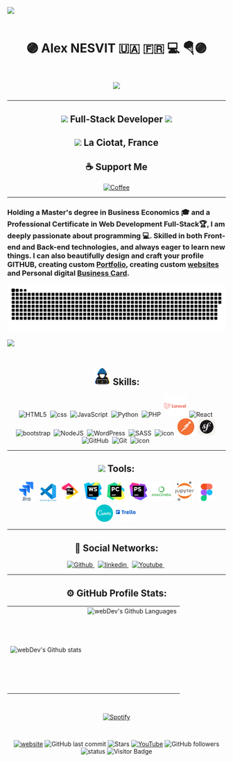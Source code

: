 <img src="https://user-images.githubusercontent.com/73097560/115834477-dbab4500-a447-11eb-908a-139a6edaec5c.gif"><br><br>
<!--<img align="left" src="https://user-images.githubusercontent.com/65187002/144930161-2f783401-8d27-4fdf-a2f7-cc0ba32f1f1f.gif" width="25%" style="display:inline;"><img align="right" src="https://user-images.githubusercontent.com/65187002/144930161-2f783401-8d27-4fdf-a2f7-cc0ba32f1f1f.gif" width="25%" style="display:inline;">
<br>-->
# <div align="center">🟣 Alex NESVIT 🇺🇦 🇫🇷 💻 🪂🟣 </div>
<h1 align="center">
  <a href="https://git.io/typing-svg">
    <img src="https://readme-typing-svg.herokuapp.com/?lines=Hi+👋+!;Nice+to+see+you!;I+am+Alex;Full-Stack+Developer;Welcome+to+my+page!;🇺🇦+🇫🇷+💻+🪂&center=true&size=30&color=754EF9">
  </a>
</h1>

---

## <div align="center"><img src="https://media2.giphy.com/media/QssGEmpkyEOhBCb7e1/giphy.gif?cid=ecf05e47a0n3gi1bfqntqmob8g9aid1oyj2wr3ds3mg700bl&rid=giphy.gif" width ="35"> Full-Stack Developer <img src="https://media2.giphy.com/media/QssGEmpkyEOhBCb7e1/giphy.gif?cid=ecf05e47a0n3gi1bfqntqmob8g9aid1oyj2wr3ds3mg700bl&rid=giphy.gif" width ="35"></div>
## <div align="center"><img src=https://github.com/TheDudeThatCode/TheDudeThatCode/blob/master/Assets/Earth.gif width="30"> La Ciotat, France</div>


## <div align="center">☕ Support Me
<p>
<div align="center"><a href="https://www.buymeacoffee.com/alexnesvit" target="_blanc"><img alt="Coffee" src="https://img.shields.io/badge/Buy_Me_A_Coffee-FFDD00?style=for-the-badge&logo=buy-me-a-coffee&logoColor=black" /></a></div>
</p>
</div>

 ---
### Holding a Master's degree in Business Economics 🎓 and a Professional Certificate in Web Development Full-Stack🏆, I am deeply passionate about programming 💻. Skilled in both Front-end and Back-end technologies, and always eager to learn new things. I can also beautifully design and craft your profile GITHUB, creating custom [Portfolio](https://alexnesvit.github.io/portfolio/), creating custom [websites](https://web-planet.net) and Personal digital [Business Card](https://card.alexnesvit.com/). 
<!--Beyond the realm of coding 👨🏻‍💻, I also enjoy various sports activities such as [skydiving 🪂](https://youtu.be/sqqgCOtTZSM?si=57QVnAlf-MqfBaXK) and running 🏃🏻‍♂️. Another one of my hobbies is capturing the beauty of nature through drone filming 📹, and I love the post-production editing process [look my video here](https://www.youtube.com/watch?v=XJzFNiSS-AI). My passion lies in creating engaging and dynamic web projects. Welcome to my page and thank you for your support!
### Titulaire d'un Master en Économie d'entreprises et Diplômé du "Titre professionnel de Développeur Web" avec un niveau Bac +2, je suis passionné par la programmation. En dehors du monde du code, j'apprécie également diverses activités sportives telles que le parachutisme et la course à pied. Un autre de mes passe-temps est de capturer la beauté de la nature en filmant avec un drone, et j'adore réaliser [le montage par la suite voir ici](https://www.youtube.com/watch?v=XJzFNiSS-AI). J'ai hâte de mettre mes compétences et de m'investir au service d'une entreprise qui offrira de belles perspectives de carrière. Ma passion réside dans la réalisation de projets web captivants et dynamiques. -->

<p align="center">
 <img width="800" src="assets/github-snake.svg" alt="snake"/>
</p>

<img src="https://user-images.githubusercontent.com/73097560/115834477-dbab4500-a447-11eb-908a-139a6edaec5c.gif"><br><br>

## <div align="center"><img src = "https://github.com/0xAbdulKhalid/0xAbdulKhalid/raw/main/assets/mdImages/about_me.gif" width = 40px> Skills:
  </div>

<div align="center"> 
 <img src="https://skillicons.dev/icons?i=html" width="40" height="40" alt="HTML5" />&nbsp;
 <img src="https://skillicons.dev/icons?i=css" width="40" height="40" alt="css" />&nbsp;
 <img src="https://techstack-generator.vercel.app/js-icon.svg" alt="JavaScript" width="45" height="40" />&nbsp;
 <img src="https://techstack-generator.vercel.app/python-icon.svg" alt="Python" width="40" height="40" />&nbsp;
 <img src="https://raw.githubusercontent.com/danielcranney/readme-generator/main/public/icons/skills/php-colored.svg" width="50" height="50" alt="PHP" />&nbsp;
 <img src="https://github.com/devicons/devicon/blob/master/icons/laravel/laravel-original-wordmark.svg" width="50" height="50" alt="Laravel" />&nbsp;
 <img src="https://techstack-generator.vercel.app/react-icon.svg" width="40" height="40" alt="React" />&nbsp;
 <!--<img src="https://raw.githubusercontent.com/danielcranney/readme-generator/main/public/icons/skills/vuejs-colored.svg" width="40" height="40" alt="Vue" />&nbsp;-->
 <img src="https://skillicons.dev/icons?i=bootstrap" width="40" height="40" alt="bootstrap" />&nbsp;
 <img src="https://raw.githubusercontent.com/danielcranney/readme-generator/main/public/icons/skills/nodejs-colored.svg" width="40" height="40" alt="NodeJS" />&nbsp;
 <img src="https://skillicons.dev/icons?i=wordpress" width="40" height="40" alt="WordPress" />&nbsp;
 <img src="https://techstack-generator.vercel.app/sass-icon.svg" width="40" height="40" alt="SASS" />&nbsp;
 <img src="https://techstack-generator.vercel.app/mysql-icon.svg" alt="icon" width="40" height="40" />&nbsp;
 <img src="https://github.com/devicons/devicon/blob/master/icons/postman/postman-original.svg" title="postman" alt="postman" width="40" height="40"/>&nbsp;
 <img src="https://github.com/tandpfun/skill-icons/blob/main/icons/Symfony-Light.svg" title="symfony" alt="symfony" width="40" height="40"/>&nbsp;
 <img src="https://techstack-generator.vercel.app/github-icon.svg" alt="GitHub" width="50" height="50" />&nbsp;
 <img src="https://raw.githubusercontent.com/danielcranney/readme-generator/main/public/icons/skills/git-colored.svg" width="40" height="40" alt="Git" />&nbsp;
 <img src="https://techstack-generator.vercel.app/docker-icon.svg" alt="icon" width="40" height="40" alt="Docker" />&nbsp;
</div>

---

## <div align="center"><img src="https://media.giphy.com/media/WUlplcMpOCEmTGBtBW/giphy.gif" width="50px"> Tools:
  </div>

<div align="center">
 <img src="https://github.com/devicons/devicon/blob/master/icons/jira/jira-original-wordmark.svg" title="Jira" alt="Jira" width="45" height="45"/>&nbsp;
 <img src="https://github.com/devicons/devicon/blob/master/icons/vscode/vscode-original-wordmark.svg" title="vscode" alt="vscode" width="40" height="40"/>&nbsp;
 <img src="https://github.com/devicons/devicon/blob/master/icons/jetbrains/jetbrains-original.svg" title="jetbrains" alt="jetbrains" width="45" height="45"/>&nbsp;
 <img src="https://github.com/devicons/devicon/blob/master/icons/webstorm/webstorm-original.svg" title="fwebstorm" alt="webstorm" width="45" height="45"/>&nbsp;
 <img src="https://github.com/devicons/devicon/blob/master/icons/pycharm/pycharm-original.svg" title="pycharm" alt="pycharm" width="45" height="45"/>&nbsp;
 <img src="https://github.com/devicons/devicon/blob/master/icons/phpstorm/phpstorm-original.svg" title="phpstorm" alt="phpstorm" width="45" height="45"/>&nbsp;
 <img src="https://github.com/devicons/devicon/blob/master/icons/anaconda/anaconda-original-wordmark.svg" title="anaconda" alt="anaconda" width="45" height="45"/>&nbsp;
 <img src="https://github.com/devicons/devicon/blob/master/icons/jupyter/jupyter-original-wordmark.svg" title="jupyter" alt="jupyter" width="45" height="45"/>&nbsp;
 <img src="https://github.com/devicons/devicon/blob/master/icons/figma/figma-original.svg" title="figma" alt="figma" width="40" height="40"/>&nbsp;
 <img src="https://github.com/devicons/devicon/blob/master/icons/canva/canva-original.svg" title="canva" alt="canva" width="40" height="40"/>&nbsp;
 <img src="https://github.com/devicons/devicon/blob/master/icons/trello/trello-plain-wordmark.svg" title="ftrello" alt="trello" width="45" height="45"/>&nbsp;
</div>

---

## <div align="center">🌱 Social Networks:
  </div>

 <div id="badges" align="center">
    <a href="https://www.github.com/AlexNesvit" target="_blank">
      <img src="https://raw.githubusercontent.com/danielcranney/readme-generator/main/public/icons/socials/github-dark.svg" width="40" height="40" alt="Github"/>
    </a>&nbsp;
    <a href="https://www.linkedin.com/in/alexnesvit" target="_blank">
      <img src="https://cdn-icons-png.flaticon.com/512/2504/2504799.png" width="40" height="40" alt="linkedin" />
    </a>&nbsp;
    <a href="https://www.youtube.com/@MetlaAlex" target="_blank">
      <img src="https://cdn-icons-png.flaticon.com/512/3670/3670147.png" width="40" height="40" alt="Youtube"/>
    </a>&nbsp;
  </div>

---

## <div align="center">⚙️ GitHub Profile Stats:
  </div>

<table>
  <tr>
    <td>
      <img align="left" src="https://github-readme-streak-stats.herokuapp.com/?user=AlexNesvit&theme=midnight-purple&hide_border=false" alt="webDev's Github stats" />
    </td>
    <td>
      <img height="195px" align="right" alt="webDev's Github Languages" src="https://github-readme-stats.vercel.app/api/top-langs/?username=AlexNesvit&theme=midnight-purple&hide_border=false&include_all_commits=false&count_private=false&layout=compact" />
    </td>
  </tr>
</table>


&nbsp;<div align="center">
  [![Spotify](https://novatorem.vercel.app/api/spotify?background_color=0d1117&border_color=ffffff)](https://open.spotify.com/user/omnitenebris)
</div>

<!--<img height="120" alt="Thanks for visiting me" width="100%" src="https://raw.githubusercontent.com/BrunnerLivio/brunnerlivio/master/images/marquee.svg" />
-->
&nbsp;<div align="center">
 [![website](https://img.shields.io/badge/website-informational)](https://alexnesvit.github.io/Personal-Card/)
 ![GitHub last commit](https://img.shields.io/github/last-commit/AlexNesvit/AlexNesvit)
 <img src="https://img.shields.io/github/stars/AlexNesvit?style=flat&logo=github" alt="Stars"/>
 [![YouTube](https://badges.aleen42.com/src/youtube.svg)](https://www.youtube.com/watch?v=XJzFNiSS-AI)
 ![GitHub followers](https://img.shields.io/github/followers/AlexNesvit?style=flat&logo=github)
 ![status](https://img.shields.io/badge/status-up-brightgreen)
 ![Visitor Badge](https://visitor-badge.laobi.icu/badge?page_id=AlexNesvit)
</div>



